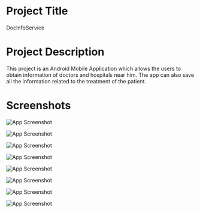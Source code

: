 # Project Title
DocInfoService

# Project Description
This project is an Android Mobile Application which allows the users to obtain information of doctors and hospitals near him. The app can also save all the information related to the treatment of the patient.

# Screenshots

![App Screenshot](https://lh3.googleusercontent.com/fife/AKsag4Nr4BCz0VszVHeOrJGl7omOgzXOnQsG3udLd_We7BRBA7eMBgV810-ebUwuVgvPufBuVM8scS4RpefXK9z4hCozcwLwgCW54SGUmUVxPDxdouIwAvfBsaHBo15CDgvRqv-JXfNtHDF_oWBuVP95fRa2LS17f3R6tJH5WTqUZpAQXO6SEJBUGD_udjEEqE0nVcsXydzQtoGzYpJ23QmiSHDPuft9SQkIDiit-nYN5arj62KnHtyqKXDdLfBLDYMzyw8ndzYfCA2uekshds2WBp75tqeIwn-BcpBuYMux2_kjpBd0cdmwzD9gK9a_xXhPf0wx2-_R3tkYctloOR5vNMS9e083oHCXywyl_OQVp0stKnHna6SUcaPv7eV7WfFFr8nJU_EE7iv_nx2XN33e_-xQrSwpyq5WmU_tPCWw68B_nVSP32OZInFR0XUh7tKIUgXV8u2AcTTe-L6_Al5q5IPYcQR_9c6ktYeIau_JKvk0538xpS6ag4DvTwGA-wfRYZHHzLw6BBaN0IS_EW3WBBF7jHS9SQlqb70dNuZB-GXKz59VbxgkROSWZcXzo7RutrHEkehxHQFGCbUkM13RH9uPO_vVPuuQ2ZCU8W7TO63u9DLczbDjby4VrEMPJgUtuvEddGjmweJVFZXHK1i02Ka4by9n2G6VXt8qIHyMUgh-CG3o8cg-XVu85gfZ4rxXJzt8rQh4s-TBI81nhpKVuLwXGjbbUsdRKxS_U3wiLEKEgcvkgIhTE-X4MFkxr1RAbi-gLieMpqz64Q0FuzT-21ZzDxI8Zis0ZZyTE2CACIRYAnYeMxF_g1VdbUSie9kfM2v8hEXmGrnuU-0cfxmcW6CCmb5orVqozJU-eBcYHpRDX_J7me9VICCQFT5Ddjg6z4X2felc6LgAa42G8yolNbu8Pe5T2zdoRVARUyiELY0ktJX_Qmr5Hws4G4mFdeuYw6-RcFhoabdbqbRnw_xQITaup5nI0EyYYRj2frTLXke40vU2vtD3KgCKJ7Wt1SOJsIpYiIc6z1GufBe8lZ9AM0a7VCFHeKQwkI3He-lCgp13-R0_SocBaCA3lyYnoWjwrQzKzQp9BMenhHyEOu6lyoPxgtFMGYISrGQf3B2ovJQJeHXONzlfvjbZ457WiOtt-iAdyNlPm4dPBvTZc65nfDTTpe-TszLv6Xc5SVLUqHlq28AS1ZtISOIy2S_0XPg21QTBOOFQjQRgqcwHoNpR7D1MELGhjulkU5wkKn6UPCyEQ5jPNUFvWR1_l1qLz8u3kBL5n61GqsXYKFoXrPvJscxrywr_byY6FlQJa-Cmv7v6guAOJUNvKN5QTaBgpj2o3htobsjw6_85ES3djY9H8ukge3dgy-4g46w0kuytgLRlyfjbpdFmmR4or3WjeHuRFaPQMsWUuwzWV1JMZcT4_ytutmhBVid2-uiFtmRjgshBEqEwhOEeoJE-HAijvoxoMn5IDpLBBkSt3ByJp4JrZyCdMDeWDAJa2gODr6iVy-2yXhslkSg6ehTHyOr71YBrFdd53sse4WhvGaBRxAVN=w320-h507)

![App Screenshot](https://lh3.googleusercontent.com/fife/AKsag4Oa0eBaOXTjThldGpz8m19raDzHSIJrN4FcN_WHLQmw-tea-FThjj9GM2q3uTWVkRBJafW7bkLgOmGQU15XlLOCuUh-lrC-fyXpxU7mYyOIMYnT4zUtmpgKPvSX_kC9lwUYbyHosU22FrgrLLZUdA99GCu8o1W8g3XuII4zZI6RP4ivlA7KP74eTb8WLRhRiAxtyohYDrJVzku9ZolLaicVke3lggBmJJVbKP__tRVUoGKJYuQ3a93tllC9N-SNCQlyfWz7GFkCu2_Bpf1CTKx36p_R4RXVc4lIgD_RNchrHaMh1_Y-g-DLe3Wjc8mQG3z1DzLrZgYVHumETVoD8dUnPs6Q7wRlqjNwiyWHIDU6AAfiQRzsDix4UNQX-Vcr55DECBA5yli-Ofo9GJknPINUAY_uwnJY4GTTOzP3-5tmVJ8nsKqduxatlH3CU55tKlkDbytbz8LD-U0B6H_EcmcNkfJT0Bsw4s_9dtB4aB-ZKP5DZ1pUiJMf5WYyNQOA0Jj-Wsub4GTD1UM4xjpuTXqFr9hU-OiZ7XBSP-LBlrOMMr62lwAbgs7rG3Pmo386l6zmGP-TaTyZWymFo0dTilW5cyi-5H9CMpPGPau4PQ04k_IIhljZs4XHfY03LthDaugOW1w51U9Ax20GJSJBlEqieJIG3DeWvEZgfxET9sCJGbLTypCmFWsoZeOFI3MkYTFENfQ0_qJUZh-8wntNl6g33GoaNLpK2Gv8jQcoZqAG7NjLaMdQvNJV7gtt-c1WrRaNo7lHm-fx9mb244U-heihAX2E0WMez2-3UDast1fKzT4M7mq4aT4OinnszsV_i5ZFC8Cm5gjJVSuRcGwQiJ3QMsd8eDLNDl4AbiXp-cuoI9qQafEo7hxNUiQidBGWNpHOxtfX-y4sXX0KVLM3pA__mhCyU1ozMgcH5y_64NQIOB_C6QJy3VLoQ_9JwVq5p67eKHXUblzPfDAiMoLPQy4WSkwoqiqTRb1PbNNnT0BP56BKQc1yBTtpC-xXbAl1PxrWDgSaoLh_5DTK8jOXkU_e-7_mbCdTjfLhkAKPq0W-dasdCUolAAaOsX5v8xJO6VkxySqU2tjuI-G5AZO69gLaG7879Urov0RvnfA1rcclRz1pNIY_dcdlQc7r15P_WsLvVnY58zizjfrnma9NBVTuF5m72b8MB8VoTqEsjJ4Qh5UlxWcA577pXCz0jTCHnkpPeoAS05toWF6XTaJthyRZSCJDR5s8GwUKbjb6cE2LRkC1YdWFqIDf9dr5OpmMcbjS4Gu97mI7b1JjOi8bBsouiEj6WeqgejM03RgBZX6DeVMTzuOIJ09-GsgwBz1TdFC6T8s4MFnQ_fi6tTirzlIHuamKRkZU5Krj3CMg3fiCSIPRy3ciaozRa63pZEtf16VNUTh4p5j5Sjgw_UN3E7CimFwKyCfgh8mKKnJzp8hUaHfZI77GkKoqiE-_eJZY532_wJyzDWUyP5nQZZPxgp1HNtXMZw3MXpiiI4QuEjpRvtdXoa8jXCv85taphECxlRM9PNczCrtR-lDwqY1T=w320-h507)

![App Screenshot](https://lh3.googleusercontent.com/fife/AKsag4OhVyWLUcVU53InySM_YcOYmkrzrh4tVu_tpRNlE0Ht4WiM-lo1Aj2k17GeT8rtn7HuaVbOW5w9qzHGPr0o51q1uX1cCOzmbS2K4xTe3LdiQUGPpBlxcIpxkm6eN69kJ_HvrVGHaaEJEpEnRFn5V7bbeA3ZqoOWCOCg7HwaN-gHTtPD0Pu1MKSCcwcnigAOPp9rOYYm0v2VV7TSznhHv4AnHeaz0zMM2DXAtvgOq1_YHvl4lana1n8-r6Bn6nQ7WiAhoGvkzH15CvW8CQ4cTygzP2osVdRpX8CBfUbfk5ZiC_5cer-_2uC5XGjB_PzNbZuS6Cu-wWriHlaGuLSh8hYH6v0Ls-FQz_PS5Y1QmPgZ4RGOqKL-S9Zy2RzNDS2xKooW87Q2000B1hgq5f96Rb0TP7gv51sDiyWAKJOH-lGqiYGWOgmcZg79m_azVlSvHOXIMdxGDZL_L4gyH5id8cy54sP3iDzErlf1bSv66zzNTQbvNR8WV5wTe0zNRSczPPiC85sNpLZ9v4VI9tdzWgnzqGflQMRo-l7vjRhOJ_rVEUDDE0uXwAFvUl5pRdF0MExJuBpozBWhVebJxmFIUNDvFlXwIZHDn8h9wDe9Fjdy0LtEBdr5ZRj20uVbb0blx-DIlifJ_HFpf3odDbNOo4p5XwytKfaxW0DZnKVpb-X6RE-S-RYWqd9GR2lyhAsBVu1_zfx-F-QZY-skROMMdZeBp-PM7dBSJl6O7_I0JW-t9vTArDMiYcqAlmN9X_tbZHh5ruoKL4LkQ2-t2cb-Bdi4PyEO7F6DTbxzISfIGf5xrmVdyTC3SKETcRZGGpKG2Dkic1DUpm50nBB6r4kei_F_nJUeF7lHGCpapqe2iTuBZMle1y5mULmpDdsuot7Jt72HVgnxqFtl0XSGpNTT3eEIO205bB8QOJnYhYupSD9AMzInOMOHR4Prm7B-9IdDGb3SAEKH9jveOPZeV96m2lwpWb-NJ7CiIBumk8xr-RQPz-LRN1e2rbTTG_9-TVZsbxMZJBZIGmZprJ55mxHiibBamav9dLEylzENTP6jgoapVzqnLP1sgiPnrlXX2DRa9-prL4WHz-T4S__0vf3SNsVhkoHLAjOj8qL7HsbOurOqHdpGlgmwEvgcnOaPgQuXfMgZxKDePcTRg_10uxDSU__tBQNpVpDs4FmkG9tsfgfWF3SV_Qor4GxNtdiJ5pVTQUx3g_k6Mm4ClzOy-5OnmmLlc2ZPmb3-yQM5KzN7yv6zF004Rtg-_-aMuNqPwsiSAd67smxEH4ZEPNsilnAr_iL67hj8KDm1uUpnU6ppKU-8ForlctxcI1VGgLIlopMYxqUrGe2TpDRqsNTmwiQatZnvwqmgSAukWh2W1ldDg3HJ8BMl6sFpnLMe8VZYJC0aVkdcs_CH9e2927Dvq_P_vOEjlxZ86IJbaX27iXJHDak-alDs1OxiYPy9jnNFOzSASKaylhY147GFJu_rllSmYO6cnrFQeqddFrnu0OCEXg4vxBPfIqpraHvU6jS6D0GBRqI4EGSdgXu0QKtsNAi5=w320-h507)

![App Screenshot](https://lh3.googleusercontent.com/fife/AKsag4P5v9YBRlUsEpG6pOEPaYxZEMuCdJ6DoHHC8WP1iLH99wWXXOSl8PFG-jHmfIogPlK4cNrRXwvqJLDbg4-oD-7g-RjEPPVs_bH5DmD9Dsa9CtBLc_0gxc4Rb6keZRc9sSmeFtnMLcfSabM9o7PyHQsXpw4b4iV0gwOIVgdbVtAriGTE3oHpVcb2uvYYlwngBsfsODRQ9x5j0_8UinFyi6GzVd8MSm2t4w_fytQgu-4e8IEC1_rlM8REuM7hXz8DFaDFerTXPO4FjP6glqlVxPFxfEgrRKbJkDA8brvKyJnOuGS0yaV_tZ3LeXnAcDKx0az5Nk06Ww3RUsFIapijHLmt5F2gfiCdX_VD5Yxhdx9LLnHp_igD_MmaECP3POYRA3u3Ge0BV186CpCZABeAaZl0MUH-T7PKcnWmr5k4aAjBbMBZXvOWCx4QhWtCkHcBhF2cRLWU7ehj1GPQyyVr0o_0UMa3JmD8WDHYcz2UejAJuhyjs3_0j3HO55SFzh3qLzDhcLV5Iupavpgw6FQHIHlTqNR29zrWJcYJMJym-4NI7brqT7Gz3Lf1l6X4k17oQfYR2ur0xB8mb5Rb5Lf82khDp9MrDzOjExmf264Ot6AdvAvkvFGfdRqWuE3zCCSVIsjsKD7uc-pLpgaIb-otkxPEUux1dClAhgJddhXcIEAOluZQ5coOHiZDDxI1AK3ApfsgTlDZywDMVtEQ1pKyOKaiLJV15SZW_OdzQddNZIKQfnWA2Gg0lnB2lry50zCMlwd1otUhC3UEC4eYc6XOKERa6O-zeT8uTgy54C9D6jOmtgSI4yhFmPD1eV7pUr2CsSkyuJeWIaqSMAFMMkw2KRZOtaCQrYyzkpUYJY2L3PDrRA_R6Jwr4j3pfSlDc9iWKGalzzvaYUJrEKq2p86ppi6xQxGRMDnTeB1LULanIQKc-CtCmHmnSsfds3yD55f7gE-EoKoNgEzPqrrYZASKF13yWplFTG8SkpGgIbdjYAN3z5511GdiX6rJdXMvFD6eKQrxKkHBnRr7tDndyA49b0hk03H8pkKooQvsyNsIuh22EGNUXxQNHUcoiQolOesUzYL4NHmUq-QRKqIm05nGnNREuB7dBX0ULssTb1Hcxq0fYJDThm9V2jj4ywBjkz6EgvEsC58tNmCvWKhBW2dBVDbKmxd7213ne5WTSS0Xs_E8iV1D6SficftsknEXMJiImSENKIBmsGkr2PRDZgJsBFIiD2lb8W8eJSTu_I6JFEZxP-xnNqN3YocW7TK6ustCqn_Fi2gh4xCIPnOOBIkrDW9HTQsC4m8j398aIDPQQcP-2cerlSm8xn874H4Rt_YXPyi4u0tqAc0pBdM4sQEcyHgSnBnSSDuYnJyVD0gsQEz2lI4kbysKq-hiK5Dm6nilSfCWhy0S_9N_ziUR2xspF387UJqmy_ig252Lfvlanl8PoI8Mm8qMmCsyIkA3TLCCJ-kZ-AoXQbOGYTMUDUa0eHqSQchWiWG_rgnK8eBJqHuw9VOfux9VfqPyaDhME96Vh6EneAfM8iu_R3IOO4mE=w320-h507)

![App Screenshot](https://lh3.googleusercontent.com/fife/AKsag4OGi2xLtUIstmaIhequlmrd9-m7rofNmTgcUhMj-ZJ8SngWFN01d2U7ApWur8FnpoyXk3xVkBbIHS7lZXttiM4RCFP8q9sq48pt0jozALAwSm-sKm5WxsgXjMdoDRh2g5VeKX4ZnDODk4Exj61UZPrnY-s7MExpshoKFNp0b0UhFZiU8mnE1uUHkx_tQWP1ObZ6af25l0JwV3I6mFRwk4ErMzpPSL77uh_3ce-vxqp5SjzDoO6ze7sircPD_iynJnqM6vKxWWUtw0DZKCBxRMEF8Ld0UTE3fNnpWHXxop33pn7IPWchcMdYZLQoZb0PXZg4AYNlldr7TQ5LfclhDDgEihnsG3K1nYvor0dIrFYKaQYVeGou5OIJ6UbloyQljyRBdueS19nkXPEfYN4vOs6rPUITzFLBrlEcFXIMbMtIHhGZDbt7_2mOOtmXofd7n52hIYDP1lsEbY29romBrAejfA_iE7pJqvqUJ5m1bVHXD_wEeGvxpma1XIXgKxDlAUM0hOVbfxml8cZ2bdNV_u2kXA8j2IWXu93DhrjxneHvvT65u5xktLJbxkjooF-vn6ZnA2O607-An0Mw-2quIMcgg29EhFzScZV-qFKT0hpfE4U9WQdxbiOn7qP7QAFpPAH_2EEVvj-wm_Kk8dr7QlGoNWo_fIpz4oOlqIPoS282Rd1kROgs8Q6zesNF6S3jwLBGk0NHiGhBnt_L2zhUdAA6jtHOdYO_xXlY9UHMEqFSchzcshf9yxxZWa6A8FM2ESSfM4B6OC9W3tUGgu_2GzhcHn9iUVK2ytp9SSVqrDNafmsIX-MLBfR14kfxlNZ9RlFVyZ6FlOhMyGVj7kSfb6t6-BFVXVEsyP9acWFV1d4o8TfgaHA9s01KAsRFifJK3KhVDew5BF5b0Ws2JY18KN9PqAWzl-R86eII2oRZv2BHs-fKZlPw_quo05B5O-zCyRB928N9KvtrQ1SUhLTlzqE1jNAlthPLJmmeadXyjH4AXcqSZqHphAH1X32PHrt0sZBhsx524-stIC_Y189STqjTop5zxcz-jrCnLIUke2r6ts2Nt9V0IogmJOU4QlGitOvNjW-K-qEHDdCFjxfeav5a0X5iKBkrg5e0ADqOWgqX7Lz_bHLenaAEn7zyOi3OtbBQD7GTwZkw_-dsoICiC56tg1Py_mEHIdKJgbiKpyIapkic7CxipGqXBM0p-hS02JpfAkU1EshNuXqO0xxBA6zoGayKvP6YE50ZOxqE_hp0h9ocr_kNlurD9wjceJl-FsEay9ta_mMFCTRRDgiuYRkLQ7h12_wIRXREpo0yo8iX4LG__3TgHTL5rr6f7_zUFdolGUPFpQ3KHriEhIAVdHTsW5JakZ85E4ryO3614xNG5NzyS0lvV5LdoFGS7wVcGcTObblPzgtWcyvu4FjoviBEEHtaOCqxypRmTlrl2Y0lM3zpp2xiT2eCabwk-tHLq8DPjfEXReWpflofaDglQZ5y1aPUtWHJxcCPA-QBO7sIQ9n-48bqQChnJ53WQ7za6im5g6XqEPJ-DZtGxkTM=w320-h507)

![App Screenshot](https://lh3.googleusercontent.com/fife/AKsag4N9A2ccaZbSjh9Ar-95-n9-vSD_zzVSidjkx3WY6dVkQqDYOzz_FQbOsRL0Sl_rEuoL0poNiXYZhW_heDEOk8ovJL2GqFCrs1XgWCSc8gf90hrxro59sgS0fwj36pP9OXIKHSD5EBq0zdSKunyNr8a6dgxy5-ehVCSEcJXrx4E7oIBdFh4D7CFHoStziMnyeAqVc7oRqrBOCYvYa4iEYYquXDai8pAbN5JPrtk-WTpjEnCJ9qbcO4qnfoFL3ykKPBMpJ_A9DfQbrczerhmLEjlUVqMuRJJXUXd0Djr-6_rvL0mLYS9lg4F-ew2tEhpyFPm9oH2AKbMkMsGPYXGssQr60QAyC9vGSNTmhC899TbGEZgJSolflvkpzrDPjqdXuSpA-40Ao9Z6nPeckl-va3rQc4US6jiprgw-2ioddTP82AhR0WlfTJgcpmNrmHBjjnNWZKf2-4SGchQ6POxoHQDgrZzJU5wlAq1m4jjVHDChcREaBddyLxN8IFNkHBNmID3btGX7oP5JI8-a6JoqE2_rOX-JUgfJWsMHZ5vpfw1J2s-zWVJO74gWLLx6n7W3-MZxP8jXdLl8TsVyvYfaNLqnK5UAGsL-CTZmtlDJMG1ebnjGTPPpizYDTjM4ln4kD1C1loVsXS0OMkyI0TLus6EPp2GbxV8TUdEuZxmywBkpyPbbLVT5zqeuS1FU7EcNYKf_ouncmYRv9I8OxV1Py23YeP8wx9JisVP80VbkXW8mws6-cpfvrkrS4x9040XW9ZAft0H39r8ZzIGLAzFiEhJyK2oekUJHHsRad1We0kU5FpKww9fvIEwo14x717fUsF5_PfaoTkcIk0-mNYBgJeQvJW4kwJWCBfg-0cST7u0GH-Yd19Xs23tH7H0cXUTWPOgdNyG-vNkcKpyrYnjuGJ5DURF0J1TOjXHxDa6s9vZ212r3OdxENxd12UmprkDfQCHfwGJt2lcLe6M2o121KJhF9FkGI_WyWmdJvKBl29cTCmhtBOJzChS4rHb_8kNUwrHosMxAJE-taKMP3fktUF_zqZOHZGWZlrGnRAVdpTpGx_xs1d8tcLJI2z-JaP1bYvQFIc8oslYbTKrKPNNiAgn95uPH_WHu0468uynvWeJ0D1t1JRr5CSVbl1D5B_YMF0obMd5TYzMeHvKGD31WpD7NG-slxxxBkB1oQ-PS9uHNle8ovtFUtBvBO8o3jJ7_4IPN3wDv_KDDKgpNLq0Ced4jLZm6rZCZn3K50-QZcimDAGEMK4ckEjHo5lVrOr0TKUx1wexfvaMheG5JplAmozcvRXImPjkbye2xfoeJQ7YzMu0cowP_4_JKoCpkY_JuCpFlynI04aCn8DHXWeZeP2yhOPmGYUbzr1Lh0iVCmFmp_I9aatuf5O2AoYkz30mXNE851_Jrdg_2KssTv2yFKm0II-FuB8L9yOSmqhf4A2JzdUrBd_HcHshaBh9En6tjJ5RaQ6nBqnmuiFOlCyLsugdwHZqa3MCIFiltY8Ss38EUlevlxjEY9hZA0KfZxgJVGG4DfXAb5SkWnWxcp6xh=w320-h507)

![App Screenshot](https://lh3.googleusercontent.com/fife/AKsag4PZFeQ2N3UyyrNXiYp3YBHth7d87d12vopMSH9GlxNN2r49ThAKrI3z3DV0MSoa6nTuX5UxqRomL3NbBRFCTTjuxFnKx0Hj3dGSP2CyLf7AsOYABr3WamXntxagcdLQ7IdgA3c3s9aTw7lV7M6e22kxNfKtj_2H07bHG-kY9rwrRGwqKlypxGG0Ok102pDaNN12VnKiEl4ilazdKssjBG8tkqUpGC7ySwhYI5u9uDExpHYWORaj-EySyRHhN1yz_omcSfMv8uRjK9xhGgx8FICNeV9MzY6CwgqeaGOOYx_JeRsO_4FbYp8kpeQeE3QPozkbETk7gZD0T15-OTMCu3XuNPZuXrjsgExRyenCJMU8QP0516xBbAh614Lyo3bTaejK3Z3alOtO1AglJbwmlRiCyXVqOxDZwcAJxX2BoficgV2vhz8qD_mvs3AxOwg8zaLH4BK6Hdqwf4kWqJ5p2AKuztsFXbMy1EXNYcRRmYNoV84ztoyIsSsIeZmXJy9tHAXH6JSPtYqItiZFoB7o-hw7HfZr7XyVfRvGk32TJpOmlB-PL7IpH2-BiwmiRhA1WanuigQEy0_uDKtzGgOeHb8NngJeR1XX2KGFfb-kT3NLIqKX7svgbIzFjN0hMcL5JIOaDaHI63nLya-K26lyKhom9ooSPKpinJYcNii1nj1VYQOoBJ7Gkwb5W_OAnU-TFUlsMOiStzaxc2TPvpSF8dX1rmyyxMvAiN7cbGrHojaE4sqlFB7o3aEImr5w8OXftWJ41oaQwafFlQLcKMi3H4vcLGMnxa17lQ7eWIoDuYyiFfcv9r3oLiZ13y_LpQ5j2LYYqi0ctngb3t07Z1ECJsqzIuv1azGUaFzCBfnbE6p9S5m2H92OHcEAZDIF4uaoeHndk-za7wGlccAudTSS-fbnMuHG3InedaFxqoNZrjj5IvlVEDk6QeIU5FKoutMRLV71kmt2gtyagLMFuxwCsJyulFY4XX_kz9PIRdCPGx9bnis_wXRqAsVeqI30ovg3Pv4hg8E2j6dOx8hLUFSBKOapK3IKQ--ghbffDheOZ7u695FQ5kSmEupydWnnBDiVUdETo1uXfuu_R93ScF4tM3xP7ZUHQNBLhmKhcGRKPuQJ2VrO4NSBRQHNJVxfvQoqwJYOlL54y7dk6r9DvTg946q9V2pxfr2W5CA2pw6eeGVB8g77H35-RQH5_s8MW43kjQePPTE0ymgN77oX2pzwRVTQadk7AM-i84byqMJ0ZIJA53Q95L4dW5wQ71Jii5uRjhypaCTBQXknLrlJga1o5mPpJQdhljU-vMKo6TWUkSTmsQEYK5AS3VB--bXy7IZDxC9qD_pwjSJvPfDBAveNE8n7wgwkP8NRnDAhNi0eFvU7kxhOBy0_blYAOnqEN5spgDLqEjbvjgHr0p3VPqrN32bvnkyivxc3Mk985EEmH56oG8FTY466z3TAAGXvR5CiDQ0ZJYP_OmOnj5BGLofjy3ILEMTM3O7oIdpEbQJFqEtJo1Wg83KU5udskCepbHYfAHbP4PDSVHYhgnAM2DEU=w320-h507)

![App Screenshot](https://lh3.googleusercontent.com/fife/AKsag4OHvVwUMaHY6kGPf_-cLXylsdn4q8yw4azB894o4XgDlTdQK4I88Ln3Z7XoOenJhVjXlgAXeQfZRk-7DuM-RLHOsNq-g8SYKZxdoYBXR2bbLBti-Njt9xXSOBRAKomSN-lm20rl0BBxRLiCur_37RjUm_Gwzri1_q-j-kQrN45rczrS3dwceSS-zRl-ATKgLEG7Xbty0zHvqE392JahcaTMmcjzUoNWq6l3hA3pr3-XUX_hQPJGuJzcp1G0VaUUrqwddh5pNX6y3521YxlxLUtxMwDRqXlGcZ6bSMOJe8cUs9rRAHopcdQlQ4eZiv3bpkzVCT0sulMBLo918Z_NiR-_CVskoG-1NFdCsi3t6xSs8EJC9nS7uf9N_kX0qYfUmCt6gKHDUS3YiZbVTinsvEwUVi4AEugoSCsA3VhnbsM6awgJ3spXCB0OHRV1ZHYTN9EQm471nb_stltFBJrostYRJLnCHvUftMgfx9Snd1p7od54p8ILcwnPBpfgHjLiPfhTQ_qCqmHciipRLW50v0A_22rWtMjSbj_v3UwlMEsdeS211z6yiBxy209FFcsqR_GtUvrlITkEMvFru7ej29FemW3n7wq9xYdWmQQ-mXIinejz-MRi8C2KVjK8CH6GWIelp_cdtxvXT0s0tk4MeU0adi-Tu8VZloYX1uQsJMryrqohFlOfj-zDZgp3YLmGcjg5W44hy1kjUaLW5nkg5BidJ58G4X1JWZUV6rXEwK8AA3UJGi8yViwa-4rFvdVyAdO863oi1u-XsvZ9uqaQY9hXuG0bEAM2QGC_xJLxtUXILw6xLrMkMXBsKAQY3utJjxQv691lW8eh3LUpJmwdRPumKFp190xxTWmpRr_b-QYv8c26CdoOrSIIkZ775SAET39Rzo9VCAJ3WOp4b1E-O90YCqDA11av96T1d5sn8t6w5l8XsRP_FHEJBr-IFlW1CG5r4r1cM48UGOxN_02tjXdaf56STvx5HCSTDD5iuy0S7fUJGWDGoQnLyeyLqOX1j7QU6ZpadxLpLRtEt3Bx3FXCbazt_b7cS5nYFtdu7pz1ojBiXIwz7SFy34GeQP_hZYl-Z50wBVgZOHtfShyeYSVltcamGQFJM2gbTG6bB3Usab6IQtkdnXUnCuD8HUVsHgBvq7YD9PWBR41ceDcfqOeZMusmj78m9WzspKAhAY8ZjfqznYbMtNcsi2Gb4fJRopXR_CF3BpC2h741o8faepiIZ5DRqehM6wcxtpqI3BBmVOMmtmn7I8UxbHR1scj1GeH-4k7My0oe-AdZp7UeVZlUbEVpAXuGtp7Neso5tIWRnAt8VhPUau5cn61S14gPbRvy2qVausdaWBFAWJmx00LsPxcjsFMUVKIJL0yJ8Jp7b3t8TheeEravo8ohPJUe7SitEY63RhbPy_RS1an-l7cHoXLs2qI6hExMUwcoQakCEinWIkKQF3r1WtK1gjBpwFfRnhyo2Pyy_3GiDHnWlDpVrLw6HNuKcHcp5Mg1jDbEKxlvbdaNYn_g0zt5l7P58SH06ktNYcA8qhzR8HT1=w320-h507)







